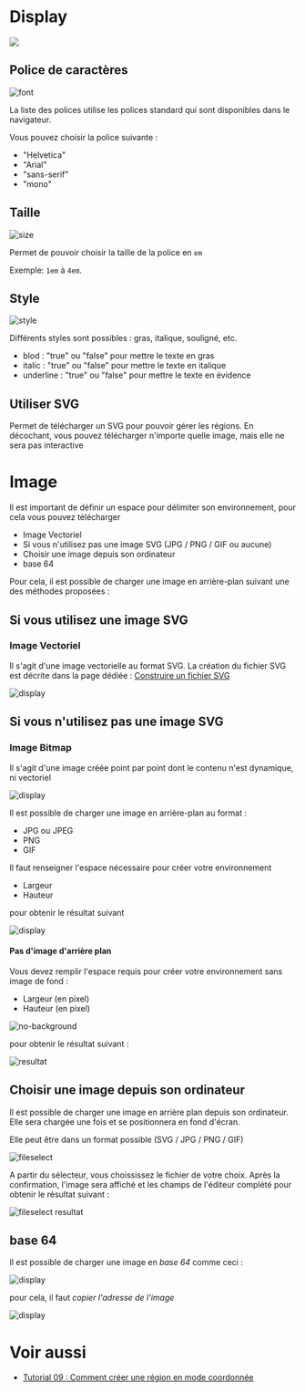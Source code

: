# Display

[![](../../screenshots/other/Go-back.png)](README.md)

## Police de caractères

![font](../../screenshots/editor/display/font.jpg)

La liste des polices utilise les polices standard qui sont disponibles dans le navigateur.

Vous pouvez choisir la police suivante :

- "Helvetica"
- "Arial"
- "sans-serif"
- "mono"

## Taille

![size](../../screenshots/editor/display/size.jpg)

Permet de pouvoir choisir la taille de la police en `em`

Exemple: `1em` à `4em`.

## Style

![style](../../screenshots/editor/display/style.jpg)

Différents styles sont possibles : gras, italique, souligné, etc.

- blod : "true" ou "false" pour mettre le texte en gras
- italic : "true" ou "false" pour mettre le texte en italique
- underline : "true" ou "false" pour mettre le texte en évidence

## Utiliser SVG

Permet de télécharger un SVG pour pouvoir gérer les régions. En décochant, vous pouvez télécharger n'importe quelle image, mais elle ne sera pas interactive

# Image

Il est important de définir un espace pour délimiter son environnement, pour cela vous pouvez télécharger

- Image Vectoriel
- Si vous n'utilisez pas une image SVG (JPG / PNG / GIF ou aucune)
- Choisir une image depuis son ordinateur
- base 64

Pour cela, il est possible de charger une image en arrière-plan suivant une des méthodes proposées :

## Si vous utilisez une image SVG

### Image Vectoriel

Il s'agit d'une image vectorielle au format SVG. La création du fichier SVG est décrite dans la page dédiée : [Construire un fichier SVG](../appendix/svg.md)

![display](../../screenshots/editor/display/svg-background.jpg)

## Si vous n'utilisez pas une image SVG

### Image Bitmap

Il s'agit d'une image créée point par point dont le contenu n'est dynamique, ni vectoriel

![display](../../screenshots/editor/display/jpg-background.jpg)

Il est possible de charger une image en arrière-plan au format :

- JPG ou JPEG
- PNG
- GIF

Il faut renseigner l'espace nécessaire pour créer votre environnement

- Largeur
- Hauteur

pour obtenir le résultat suivant

![display](../../screenshots/editor/display/jpg-resultat.jpg)

#### Pas d'image d'arrière plan

Vous devez remplir l'espace requis pour créer votre environnement sans image de fond :

- Largeur (en pixel)
- Hauteur (en pixel)

![no-background](../../screenshots/editor/display/no-background.jpg)

pour obtenir le résultat suivant :

![resultat](../../screenshots/editor/display/no-resultat.jpg)

## Choisir une image depuis son ordinateur

Il est possible de charger une image en arrière plan depuis son ordinateur. Elle sera chargée une fois et se positionnera en fond d'écran.

Elle peut être dans un format possible (SVG / JPG / PNG / GIF)

![fileselect](../../screenshots/editor/display/fileselect.png)

A partir du sélecteur, vous choississez le fichier de votre choix. Après la confirmation, l'image sera affiché et les champs de l'éditeur complété pour obtenir le résultat suivant :

![fileselect resultat](../../screenshots/editor/display/fileselect-resultat.png)

## base 64

Il est possible de charger une image en _base 64_ comme ceci :

![display](../../screenshots/editor/display/base64-picture.jpg)

pour cela, il faut _copier l'adresse de l'image_

![display](../../screenshots/editor/display/base64-capture.jpg)

# Voir aussi

- [Tutorial 09 : Comment créer une région en mode coordonnée](tutorial09.md)
